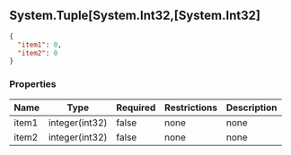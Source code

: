 
<h2 id="tocS_System.Tuple[System.Int32,[System.Int32]">System.Tuple[System.Int32,[System.Int32]</h2>

<a id="schemasystem.tuple[system.int32,[system.int32]"></a>
<a id="schema_System.Tuple[System.Int32,[System.Int32]"></a>
<a id="tocSsystem.tuple[system.int32,[system.int32]"></a>
<a id="tocssystem.tuple[system.int32,[system.int32]"></a>

```json
{
  "item1": 0,
  "item2": 0
}

```

### Properties

|Name|Type|Required|Restrictions|Description|
|---|---|---|---|---|
|item1|integer(int32)|false|none|none|
|item2|integer(int32)|false|none|none|


